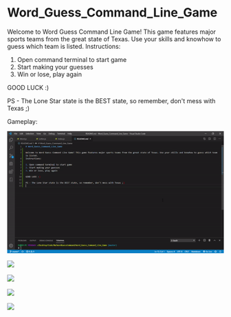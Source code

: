 # Word_Guess_Command_Line_Game

Welcome to Word Guess Command Line Game! This game features major sports teams from the great state of Texas. Use your skills and knowhow to guess which team is listed. 
Instructions:

1. Open command terminal to start game
2. Start making your guesses 
3. Win or lose, play again 

GOOD LUCK :)

PS - The Lone Star state is the BEST state, so remember, don't mess with Texas ;)

Gameplay:

![](CommandGuess.gif)

![](CommandGuess1.gif)

![](CommandGuess2.gif)

![](CommandGuess3.gif)

![](CommandGuess4.gif)



